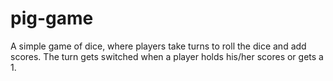 # pig-game
A simple game of dice, where players take turns to roll the dice and add scores. The turn gets switched when a player holds his/her scores or gets a 1.
